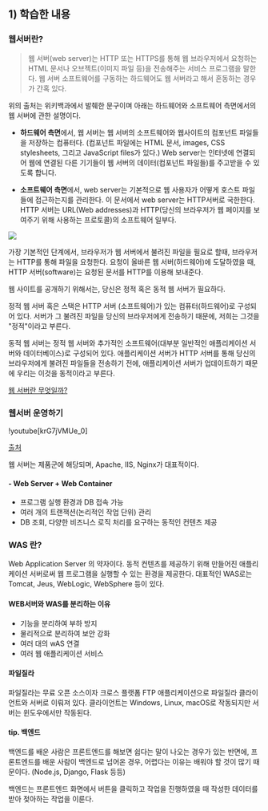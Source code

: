 ## 1) 학습한 내용

### 웹서버란?

>웹 서버(web server)는 HTTP 또는 HTTPS를 통해 웹 브라우저에서 요청하는 HTML 문서나 오브젝트(이미지 파일 등)을 전송해주는 서비스 프로그램을 말한다. 웹 서버 소프트웨어를 구동하는 하드웨어도 웹 서버라고 해서 혼동하는 경우가 간혹 있다.

위의 출처는 위키백과에서 발췌한 문구이며 아래는 하드웨어와 소프트웨어 측면에서의 웹 서버에 관한 설명이다.

- **하드웨어 측면**에서, 웹 서버는 웹 서버의 소프트웨어와 웹사이트의 컴포넌트 파일들을 저장하는 컴퓨터다. (컴포넌트 파일에는 HTML 문서, images, CSS stylesheets, 그리고 JavaScript files가 있다.) Web server는 인터넷에 연결되어 웹에 연결된 다른 기기들이 웹 서버의 데이터(컴포넌트 파일들)를 주고받을 수 있도록 합니다.

- **소프트웨어 측면**에서, web server는 기본적으로 웹 사용자가 어떻게 호스트 파일들에 접근하는지를 관리한다. 이 문서에서 web server는 HTTP서버로 국한한다. HTTP 서버는 URL(Web addresses)과 HTTP(당신의 브라우저가 웹 페이지를 보여주기 위해 사용하는 프로토콜)의 소프트웨어 일부다.

![](https://velog.velcdn.com/images/zakumann/post/d9a30baf-1cba-47b9-a23f-1e425e659794/image.svg)

가장 기본적인 단계에서, 브라우저가 웹 서버에서 불려진 파일을 필요로 할때, 브라우저는 HTTP를 통해 파일을 요청한다. 요청이 올바른 웹 서버(하드웨어)에 도달하였을 때, HTTP 서버(software)는 요청된 문서를 HTTP를 이용해 보내준다. 

웹 사이트를 공개하기 위해서는, 당신은 정적 혹은 동적 웹 서버가 필요하다.

정적 웹 서버 혹은 스택은 HTTP 서버 (소프트웨어)가 있는 컴퓨터(하드웨어)로 구성되어 있다. 서버가 그 불려진 파일을 당신의 브라우저에게 전송하기 때문에, 저희는 그것을 "정적"이라고 부른다.

동적 웹 서버는 정적 웹 서버와 추가적인 소프트웨어(대부분 일반적인 애플리케이션 서버와 데이터베이스)로 구성되어 있다. 애플리케이션 서버가 HTTP 서버를 통해 당신의 브라우저에게 불려진 파일들을 전송하기 전에, 애플리케이션 서버가 업데이트하기 때문에 우리는 이것을 동적이라고 부른다.

[웹 서버란 무엇일까?](https://developer.mozilla.org/ko/docs/Learn/Common_questions/What_is_a_web_server)

### 웹서버 운영하기
!youtube[krG7jVMUe_0]

[출처](https://opentutorials.org/course/3084/31144)

웹 서버는 제품군에 해당되며, Apache, IIS, Nginx가 대표적이다.

#### - Web Server + Web Container
- 프로그램 실행 환경과 DB 접속 가능
- 여러 개의 트랜잭션(논리적인 작업 단위) 관리
- DB 조회, 다양한 비즈니스 로직 처리를 요구하는 동적인 컨텐츠 제공

### WAS 란?
Web Application Server 의 약자이다.
동적 컨텐츠를 제공하기 위해 만들어진 애플리케이션 서버로써 웹 프로그램을 실행할 수 있는 환경을 제공한다.
대표적인 WAS로는 Tomcat, Jeus, WebLogic, WebSphere 등이 있다.

#### WEB서버와 WAS를 분리하는 이유
- 기능을 분리하여 부하 방지
- 물리적으로 분리하여 보안 강화
- 여러 대의 wAS 연결
- 여러 웹 애플리케이션 서비스

#### 파일질라
파일질라는 무료 오픈 소스이자 크로스 플랫폼 FTP 애플리케이션으로 파일질라 클라이언트와 서버로 이뤄져 있다. 클라이언트는 Windows, Linux, macOS로 작동되지만 서버는 윈도우에서만 작동된다.


#### tip. 백엔드
백엔드를 배운 사람은 프론트엔드를 해보면 쉽다는 말이 나오는 경우가 있는 반면에, 프론트엔드를 배운 사람이 백엔드로 넘어온 경우, 어렵다는 이유는 배워야 할 것이 많기 때문이다. (Node.js, Django, Flask 등등)

백엔드는 프론트엔드 화면에서 버튼을 클릭하고 작업을 진행하였을 때 작성한 데이터를 받아 젖아하는 작업을 이룬다.